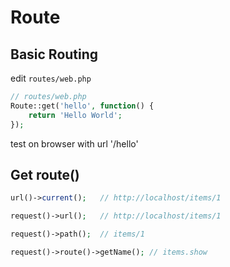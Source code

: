# Route

## Basic Routing

edit `routes/web.php`

```php
// routes/web.php
Route::get('hello', function() {
    return 'Hello World';
});
```

test on browser with url '/hello'

## Get route()

```php
url()->current();   // http://localhost/items/1

request()->url();   // http://localhost/items/1

request()->path();  // items/1

request()->route()->getName(); // items.show
```
